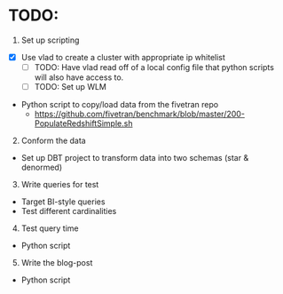 # TODO:
1. Set up scripting
  * [x] Use vlad to create a cluster with appropriate ip whitelist
    * [ ] TODO: Have vlad read off of a local config file that python scripts will also have access to.
    * [ ] TODO: Set up WLM
  * Python script to copy/load data from the fivetran repo
    * https://github.com/fivetran/benchmark/blob/master/200-PopulateRedshiftSimple.sh
2. Conform the data
  * Set up DBT project to transform data into two schemas (star & denormed)
3. Write queries for test
  * Target BI-style queries 
  * Test different cardinalities
4. Test query time
  * Python script
5. Write the blog-post
  * Python script
